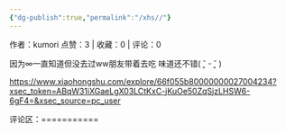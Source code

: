 ```yaml
---
{"dg-publish":true,"permalink":"/xhs//"}
---
```


作者：kumori
点赞：3   |   收藏：0   |   评论：0

因为∞一直知道但没去过ww朋友带着去吃 味道还不错( ˘͈ ᵕ ˘͈ )

https://www.xiaohongshu.com/explore/66f055b80000000027004234?xsec_token=ABqW31iXGaeLgX03LCtKxC-jKuOe50ZqSjzLHSW6-6gF4=&xsec_source=pc_user

评论区：===========

